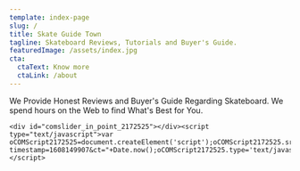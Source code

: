 ```yaml
---
template: index-page
slug: /
title: Skate Guide Town
tagline: Skateboard Reviews, Tutorials and Buyer's Guide.
featuredImage: /assets/index.jpg
cta:
  ctaText: Know more
  ctaLink: /about
---
```

We Provide Honest Reviews and Buyer's Guide Regarding Skateboard. We spend hours on the Web to find What's Best for You.

```
<div id="comslider_in_point_2172525"></div><script type="text/javascript">var oCOMScript2172525=document.createElement('script');oCOMScript2172525.src="https://commondatastorage.googleapis.com/comslider/target/users/1608145978x982dee0623bad169cb418410926e55a3/comslider.js?timestamp=1608149907&ct="+Date.now();oCOMScript2172525.type='text/javascript';document.getElementsByTagName("head").item(0).appendChild(oCOMScript2172525);</script>
```